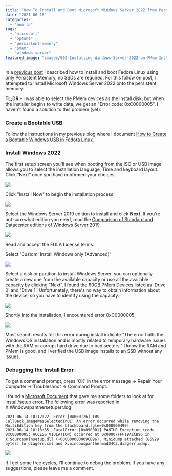 ```yaml
---
title: "How To Install and Boot Microsoft Windows Server 2022 from Persistent Memory (or not)"
date: "2021-06-18"
categories: 
  - "how-to"
tags: 
  - "microsoft"
  - "optane"
  - "persistent-memory"
  - "pmem"
  - "windows-server"
featured_image: "images/002-Installing-Windows-Server-2022-on-PMem-Install-Now.jpg"
---
```


In a [previous post](https://stevescargall.com/2021/06/07/how-to-boot-linux-from-intel-optane-persistent-memory/) I described how to install and boot Fedora Linux using only Persistent Memory, no SSDs are required. For this follow on post, I attempted to install Microsoft Windows Server 2022 onto the persistent memory.

**TL;DR** - I was able to select the PMem devices as the install disk, but when the installer begins to write data, we get an "Error code: 0xC0000005". I haven't found a solution to this problem (yet).

### Create a Bootable USB

Follow the instructions in my previous blog where I document [How to Create a Bootable Windows USB in Fedora Linux](https://stevescargall.com/2019/05/20/how-to-create-a-bootable-windows-usb-in-fedora-linux/).

### Install Windows 2022

The first setup screen you'll see when booting from the ISO or USB image allows you to select the installation language, Time and keyboard layout. Click “Next“ once you have confirmed your choices.

![](images/001-Installing-Windows-Server-2022-on-PMem-Select-Language.jpg)

Click "Install Now" to begin the installation process

![](images/002-Installing-Windows-Server-2022-on-PMem-Install-Now.jpg)

Select the Windows Server 2019 edition to install and click **Next**. If you're not sure what edition you need, read the [Comparison of Standard and Datacenter editions of Windows Server 2019](https://docs.microsoft.com/en-us/windows-server/get-started-19/editions-comparison-19).

![](images/002-Installing-Windows-Server-2022-on-PMem-Select-OS-Type.jpg)

Read and accept the EULA License terms.

Select 'Custom: Install Windows only (Advanced)'

![](images/005-Windows-Server-2019-Install-Standard-or-Advanced-Install-Type.jpg)

Select a disk or partition to install Windows Server, you can optionally create a new one from the available capacity or use all the available capacity by clicking “Next“. I found the 60GB PMem Devices listed as 'Drive 0' and 'Drive 1'. Unfortunately, there's no way to obtain information about the device, so you have to identify using the capacity.

![](images/005-Installing-Windows-Server-2022-on-PMem-Select-Disk.jpg)

Shortly into the installation, I encountered error 0xC0000005.

![](images/007-Windows-Server-2019-Install-Install-Error-0xC0000005.jpg)

Most search results for this error during install indicate "The error halts the Windows OS installation and is mostly related to temporary hardware issues with the RAM or corrupt hard drive due to bad sectors." I know the RAM and PMem is good, and I verified the USB image installs to an SSD without any issues.

### Debugging the Install Error

To get a command prompt, press 'OK' in the error message -> Repair Your Computer -> Troubleshoot -> Command Prompt.

I found a [Microsoft Document](https://docs.microsoft.com/en-us/troubleshoot/windows-client/deployment/windows-setup-log-file-locations) that gave me some folders to look at for install/setup error. The following error was reported in X:Windowspanthersetuperr.log

```
2021-06-14 18:12:22, Error [0x060126] IBS CallBack_ImageWasSelectedInUI: An error occurred while removing the MultiEdition key from the blackboard.[gle=0x000000490]
2021-06-14 18:13:35, FatalError [0x090001] PANTHR Exception (code 0xC0000005: ACCESS_VIOLATION) occurred at 0x00007FFF19A1CB96 in X:SourcesWinsetup.dll (+000000000009CB96). Minidump attached (86929 bytes) to diagerr.xml and X:windowspanthermndD4C3.diagerr.mdmp.
```

![](images/008-Windows-Server-2019-Install-Debug-Setup-Log-1024x767.jpg)

If I get some free cycles, I'll continue to debug the problem. If you have any suggestions, please leave me a comment.
